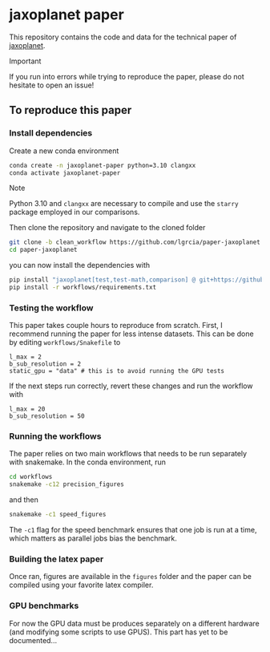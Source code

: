 # jaxoplanet paper
This repository contains the code and data for the technical paper of [jaxoplanet](https://github.com/exoplanet-dev/jaxoplanet).

> [!IMPORTANT] 
> If you run into errors while trying to reproduce the paper, please do not hesitate to open an issue!

## To reproduce this paper
### Install dependencies

Create a new conda environment 

```bash
conda create -n jaxoplanet-paper python=3.10 clangxx
conda activate jaxoplanet-paper
```
> [!NOTE] 
> Python 3.10 and `clangxx` are necessary to compile and use the `starry` package employed in our comparisons.

Then clone the repository and navigate to the cloned folder

```bash
git clone -b clean_workflow https://github.com/lgrcia/paper-jaxoplanet.git
cd paper-jaxoplanet
```

you can now install the dependencies with

```bash
pip install "jaxoplanet[test,test-math,comparison] @ git+https://github.com/exoplanet-dev/jaxoplanet.git@feat-starry-out-of-experimental"
pip install -r workflows/requirements.txt
```



### Testing the workflow
This paper takes couple hours to reproduce from scratch. First, I recommend running the paper for less intense datasets. This can be done by editing `workflows/Snakefile` to

```raw
l_max = 2
b_sub_resolution = 2
static_gpu = "data" # this is to avoid running the GPU tests
```

If the next steps run correctly, revert these changes and run the workflow with 

```raw
l_max = 20
b_sub_resolution = 50
```

### Running the workflows

The paper relies on two main workflows that needs to be run separately with snakemake. In the conda environment, run 

```bash
cd workflows
snakemake -c12 precision_figures
```

and then 

```bash
snakemake -c1 speed_figures
```

The `-c1` flag for the speed benchmark ensures that one job is run at a time, which matters as parallel jobs bias the benchmark.

### Building the latex paper

Once ran, figures are available in the `figures` folder and the paper can be compiled using your favorite latex compiler.


### GPU benchmarks

For now the GPU data must be produces separately on a different hardware (and modifying some scripts to use GPUS). This part has yet to be documented...
